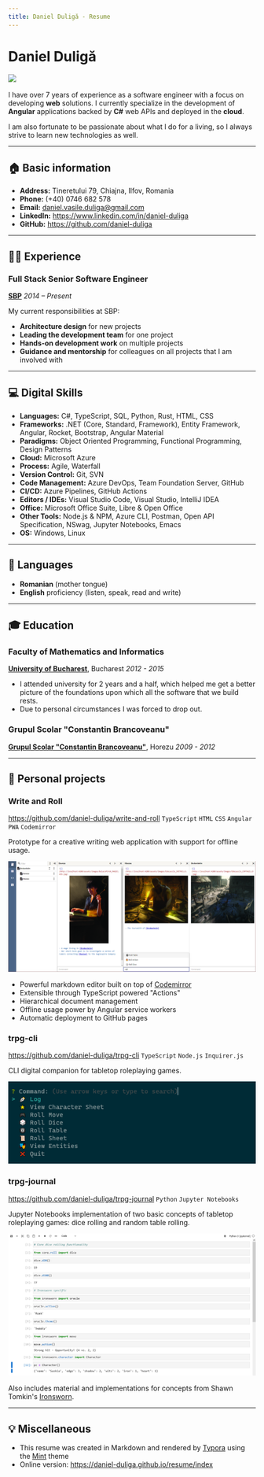```yaml
---
title: Daniel Duligă - Resume
---
```


<style>
    /*serif*/
    @font-face {
        font-family: 'Lexend';
        font-weight: normal;
        font-style: normal;
        src: url('./assets/Lexend-Regular.ttf') 
    }
    @font-face {
        font-family: 'Lexend';
        font-weight: bold;
        font-style: normal;
        src: url('./assets/Lexend-Bold.ttf') 
    }
    /*monospace*/
    @font-face {
        font-family: 'SourceCodePro';
        font-weight: normal;
        font-style: normal;
        src: local(SourceCodePro), url('./assets/SourceCodePro-Regular.ttf')
    }
</style>

# Daniel Duligă

![](https://avatars.githubusercontent.com/u/7955492?v=4)

I have over 7 years of experience as a software engineer with a focus on developing **web** solutions. I currently specialize in the development of **Angular** applications backed by **C#** web APIs and deployed in the **cloud**.

I am also fortunate to be passionate about what I do for a living, so I always strive to learn new technologies as well.

---

## 🏠 Basic information

- **Address:** Tineretului 79, Chiajna, Ilfov, Romania
- **Phone:** (+40) 0746 682 578
- **Email:** daniel.vasile.duliga@gmail.com
- **LinkedIn:**  https://www.linkedin.com/in/daniel-duliga
- **GitHub:** https://github.com/daniel-duliga

---

## 👷‍♂️ Experience

### Full Stack Senior Software Engineer

**[SBP](https://sbp-romania.com/)**
*2014 – Present*

My current responsibilities at SBP:
- **Architecture design** for new projects
- **Leading the development team** for one project
- **Hands-on development work** on multiple projects
- **Guidance and mentorship** for colleagues on all projects that I am involved with

---

## 💻 Digital Skills

- **Languages:** C#, TypeScript, SQL, Python, Rust, HTML, CSS
- **Frameworks:** .NET (Core, Standard, Framework), Entity Framework, Angular, Rocket, Bootstrap, Angular Material
- **Paradigms:** Object Oriented Programming, Functional Programming, Design Patterns
- **Cloud:** Microsoft Azure
- **Process:** Agile, Waterfall
- **Version Control:** Git, SVN
- **Code Management:** Azure DevOps, Team Foundation Server, GitHub
- **CI/CD:** Azure Pipelines, GitHub Actions
- **Editors / IDEs:** Visual Studio Code, Visual Studio, IntelliJ IDEA
- **Office:** Microsoft Office Suite, Libre & Open Office
- **Other Tools:** Node.js & NPM, Azure CLI, Postman, Open API Specification, NSwag, Jupyter Notebooks, Emacs
- **OS:** Windows, Linux

---

## 💬 Languages

- **Romanian** (mother tongue)
- **English** proficiency (listen, speak, read and write)

---

## 🎓 Education

### Faculty of Mathematics and Informatics

**[University of Bucharest](https://unibuc.ro)**, Bucharest
*2012 - 2015*

- I attended university for 2 years and a half, which helped me get a better picture of the foundations upon which all the software that we build rests.
- Due to personal circumstances I was forced to drop out.

### Grupul Scolar "Constantin Brancoveanu"

**[Grupul Scolar "Constantin Brancoveanu"](http://liceulhorezu.ro/)**, Horezu
*2009 - 2012*

---

<div style="page-break-after: always; break-after: page;"></div>

## 🚀 Personal projects

### Write and Roll

https://github.com/daniel-duliga/write-and-roll
`TypeScript` `HTML` `CSS` `Angular` `PWA` `Codemirror`

Prototype for a creative writing web application with support for offline usage.

![](assets/write-and-roll.png)

- Powerful markdown editor built on top of [Codemirror](https://codemirror.net/)
- Extensible through TypeScript powered "Actions"
- Hierarchical document management
- Offline usage power by Angular service workers
- Automatic deployment to GitHub pages

### trpg-cli

https://github.com/daniel-duliga/trpg-cli
`TypeScript` `Node.js` `Inquirer.js`

CLI digital companion for tabletop roleplaying games.

![](assets/trpg-cli.png)

<div style="page-break-after: always; break-after: page;"></div>

### trpg-journal

https://github.com/daniel-duliga/trpg-journal
`Python` `Jupyter Notebooks`

Jupyter Notebooks implementation of two basic concepts of tabletop roleplaying games: dice rolling and random table rolling.

![](assets/trpg-journal.png)

Also includes material and implementations for concepts from Shawn Tomkin's [Ironsworn](https://www.ironswornrpg.com/).

---

## 💡 Miscellaneous

- This resume was created in Markdown and rendered by [Typora](https://typora.io/) using the [Mint](https://github.com/Y1chenYao/typora-mint-theme) theme
- Online version: https://daniel-duliga.github.io/resume/index